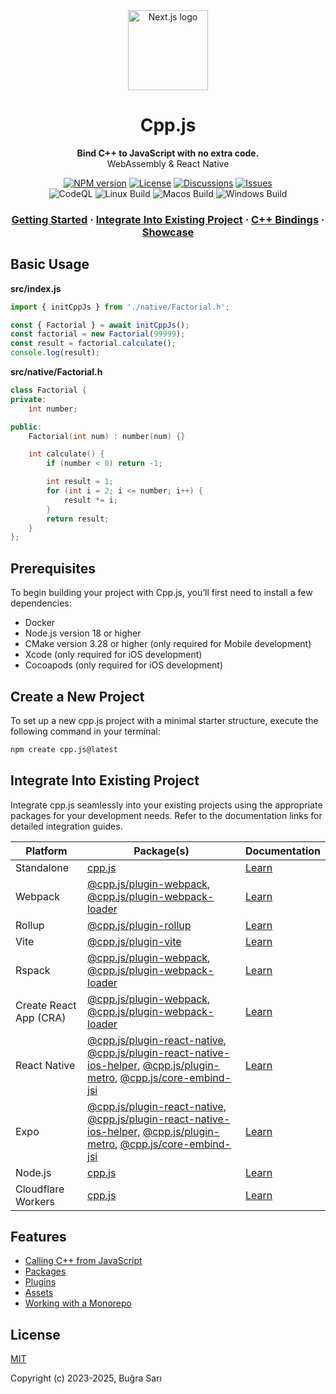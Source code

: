 <div align="center">
  <a href="https://cpp.js.org">
    <picture>
      <img alt="Next.js logo" src="https://cpp.js.org/img/logo.png" height="128">
    </picture>
  </a>
  <h1>Cpp.js</h1>
<p align="center">
  <strong>Bind C++ to JavaScript with no extra code.</strong><br>
  WebAssembly & React Native
</p>

<a href="https://www.npmjs.com/package/cpp.js"><img alt="NPM version" src="https://img.shields.io/npm/v/cpp.js?style=for-the-badge" /></a>
<a href="https://github.com/bugra9/cpp.js/blob/main/LICENSE"><img alt="License" src="https://img.shields.io/github/license/bugra9/cpp.js?style=for-the-badge" /></a>
<a href="https://github.com/bugra9/cpp.js/discussions"><img alt="Discussions" src="https://img.shields.io/github/discussions/bugra9/cpp.js?style=for-the-badge" /></a>
<a href="https://github.com/bugra9/cpp.js/issues"><img alt="Issues" src="https://img.shields.io/github/issues/bugra9/cpp.js?style=for-the-badge" /></a>
<br />
<img alt="CodeQL" src="https://img.shields.io/github/actions/workflow/status/bugra9/cpp.js/github-code-scanning/codeql?branch=main&style=for-the-badge&label=CodeQL">
<img alt="Linux Build" src="https://img.shields.io/github/actions/workflow/status/bugra9/cpp.js/build-linux.yml?branch=main&style=for-the-badge&label=Linux%20Build">
<img alt="Macos Build" src="https://img.shields.io/github/actions/workflow/status/bugra9/cpp.js/build-macos.yml?branch=main&style=for-the-badge&label=Macos%20Build">
<img alt="Windows Build" src="https://img.shields.io/github/actions/workflow/status/bugra9/cpp.js/build-windows.yml?branch=main&style=for-the-badge&label=Windows%20Build">
</div>

<h3 align="center">
  <a href="https://cpp.js.org/docs/guide/getting-started/introduction">Getting Started</a>
  <span> · </span>
  <a href="https://cpp.js.org/docs/guide/integrate-into-existing-project/overview">Integrate Into Existing Project</a>
  <span> · </span>
  <a href="https://cpp.js.org/docs/api/cpp-bindings/overview">C++ Bindings</a>
  <span> · </span>
  <a href="https://cpp.js.org/showcase">Showcase</a>
</h3>

## Basic Usage
**src/index.js**
```js
import { initCppJs } from './native/Factorial.h';

const { Factorial } = await initCppJs();
const factorial = new Factorial(99999);
const result = factorial.calculate();
console.log(result);
```

**src/native/Factorial.h**
```c++
class Factorial {
private:
    int number;

public:
    Factorial(int num) : number(num) {}

    int calculate() {
        if (number < 0) return -1;

        int result = 1;
        for (int i = 2; i <= number; i++) {
            result *= i;
        }
        return result;
    }
};
```

## Prerequisites
To begin building your project with Cpp.js, you’ll first need to install a few dependencies:

- Docker
- Node.js version 18 or higher
- CMake version 3.28 or higher (only required for Mobile development)
- Xcode (only required for iOS development)
- Cocoapods (only required for iOS development)

## Create a New Project
To set up a new cpp.js project with a minimal starter structure, execute the following command in your terminal:
```sh
npm create cpp.js@latest
```
## Integrate Into Existing Project
Integrate cpp.js seamlessly into your existing projects using the appropriate packages for your development needs. Refer to the documentation links for detailed integration guides.

| Platform | Package(s) | Documentation |
| -------- | ---------- | ------------- |
| Standalone  | [cpp.js](https://www.npmjs.com/package/cpp.js) | [Learn](https://cpp.js.org/docs/guide/integrate-into-existing-project/standalone) |
| Webpack  | [@cpp.js/plugin-webpack](https://www.npmjs.com/package/@cpp.js/plugin-webpack), [@cpp.js/plugin-webpack-loader](https://www.npmjs.com/package/@cpp.js/plugin-webpack-loader) | [Learn](https://cpp.js.org/docs/guide/integrate-into-existing-project/webpack) |
| Rollup  | [@cpp.js/plugin-rollup](https://www.npmjs.com/package/@cpp.js/plugin-rollup) | [Learn](https://cpp.js.org/docs/guide/integrate-into-existing-project/rollup) |
| Vite  | [@cpp.js/plugin-vite](https://www.npmjs.com/package/@cpp.js/plugin-vite) | [Learn](https://cpp.js.org/docs/guide/integrate-into-existing-project/vite) |
| Rspack  | [@cpp.js/plugin-webpack](https://www.npmjs.com/package/@cpp.js/plugin-webpack), [@cpp.js/plugin-webpack-loader](https://www.npmjs.com/package/@cpp.js/plugin-webpack-loader) | [Learn](https://cpp.js.org/docs/guide/integrate-into-existing-project/rspack) |
| Create React App (CRA) | [@cpp.js/plugin-webpack](https://www.npmjs.com/package/@cpp.js/plugin-webpack), [@cpp.js/plugin-webpack-loader](https://www.npmjs.com/package/@cpp.js/plugin-webpack-loader) | [Learn](https://cpp.js.org/docs/guide/integrate-into-existing-project/create-react-app) |
| React Native | [@cpp.js/plugin-react-native](https://www.npmjs.com/package/@cpp.js/plugin-react-native), [@cpp.js/plugin-react-native-ios-helper](https://www.npmjs.com/package/@cpp.js/plugin-react-native-ios-helper), [@cpp.js/plugin-metro](https://www.npmjs.com/package/@cpp.js/plugin-metro), [@cpp.js/core-embind-jsi](https://www.npmjs.com/package/@cpp.js/core-embind-jsi) | [Learn](https://cpp.js.org/docs/guide/integrate-into-existing-project/react-native) |
| Expo | [@cpp.js/plugin-react-native](https://www.npmjs.com/package/@cpp.js/plugin-react-native), [@cpp.js/plugin-react-native-ios-helper](https://www.npmjs.com/package/@cpp.js/plugin-react-native-ios-helper), [@cpp.js/plugin-metro](https://www.npmjs.com/package/@cpp.js/plugin-metro), [@cpp.js/core-embind-jsi](https://www.npmjs.com/package/@cpp.js/core-embind-jsi) | [Learn](https://cpp.js.org/docs/guide/integrate-into-existing-project/expo) |
| Node.js | [cpp.js](https://www.npmjs.com/package/cpp.js) | [Learn](https://cpp.js.org/docs/guide/integrate-into-existing-project/nodejs) |
| Cloudflare Workers  | [cpp.js](https://www.npmjs.com/package/cpp.js) | [Learn](https://cpp.js.org/docs/guide/integrate-into-existing-project/cloudflare-worker) |

## Features
- [Calling C++ from JavaScript](https://cpp.js.org/docs/guide/features/calling-cpp-from-javascript)
- [Packages](https://cpp.js.org/docs/guide/features/packages)
- [Plugins](https://cpp.js.org/docs/guide/features/plugins)
- [Assets](https://cpp.js.org/docs/guide/features/assets)
- [Working with a Monorepo](https://cpp.js.org/docs/guide/features/monorepo)

## License
[MIT](https://github.com/bugra9/cpp.js/blob/main/LICENSE)

Copyright (c) 2023-2025, Buğra Sarı

